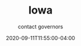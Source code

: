 ---
date: 2020-09-11T11:55:00-04:00
title: "Iowa"
ab: "IA"
seo_title: "Contact Iowa Governor"
description: Contact Iowa Governor
author: contact governors
url: /iowa/
weight: 1
---